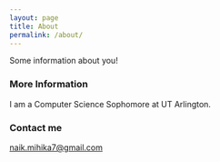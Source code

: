 ```yaml
---
layout: page
title: About
permalink: /about/
---
```


Some information about you!

### More Information

I am a Computer Science Sophomore at UT Arlington. 

### Contact me

[naik.mihika7@gmail.com](mailto:naik.mihika7@gmail.com)
